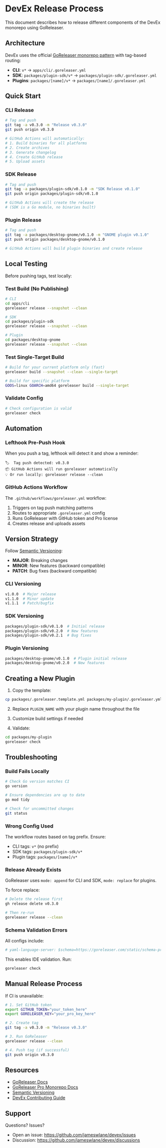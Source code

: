 # DevEx Release Process

This document describes how to release different components of the DevEx monorepo using GoReleaser.

## Architecture

DevEx uses the official [GoReleaser monorepo pattern](https://goreleaser.com/customization/monorepo/) with tag-based routing:

- **CLI**: `v*` → `apps/cli/.goreleaser.yml`
- **SDK**: `packages/plugin-sdk/v*` → `packages/plugin-sdk/.goreleaser.yml`
- **Plugins**: `packages/[name]/v*` → `packages/[name]/.goreleaser.yml`

## Quick Start

### CLI Release

```bash
# Tag and push
git tag -a v0.3.0 -m "Release v0.3.0"
git push origin v0.3.0

# GitHub Actions will automatically:
# 1. Build binaries for all platforms
# 2. Create archives
# 3. Generate changelog
# 4. Create GitHub release
# 5. Upload assets
```

### SDK Release

```bash
# Tag and push
git tag -a packages/plugin-sdk/v0.1.0 -m "SDK Release v0.1.0"
git push origin packages/plugin-sdk/v0.1.0

# GitHub Actions will create the release
# (SDK is a Go module, no binaries built)
```

### Plugin Release

```bash
# Tag and push
git tag -a packages/desktop-gnome/v0.1.0 -m "GNOME plugin v0.1.0"
git push origin packages/desktop-gnome/v0.1.0

# GitHub Actions will build plugin binaries and create release
```

## Local Testing

Before pushing tags, test locally:

### Test Build (No Publishing)

```bash
# CLI
cd apps/cli
goreleaser release --snapshot --clean

# SDK
cd packages/plugin-sdk
goreleaser release --snapshot --clean

# Plugin
cd packages/desktop-gnome
goreleaser release --snapshot --clean
```

### Test Single-Target Build

```bash
# Build for your current platform only (fast)
goreleaser build --snapshot --clean --single-target

# Build for specific platform
GOOS=linux GOARCH=amd64 goreleaser build --single-target
```

### Validate Config

```bash
# Check configuration is valid
goreleaser check
```

## Automation

### Lefthook Pre-Push Hook

When you push a tag, lefthook will detect it and show a reminder:

```
🏷️  Tag push detected: v0.3.0
📦 GitHub Actions will run goreleaser automatically
💡 Or run locally: goreleaser release --clean
```

### GitHub Actions Workflow

The `.github/workflows/goreleaser.yml` workflow:

1. Triggers on tag push matching patterns
2. Routes to appropriate `.goreleaser.yml` config
3. Runs GoReleaser with GitHub token and Pro license
4. Creates release and uploads assets

## Version Strategy

Follow [Semantic Versioning](https://semver.org/):

- **MAJOR**: Breaking changes
- **MINOR**: New features (backward compatible)
- **PATCH**: Bug fixes (backward compatible)

### CLI Versioning

```bash
v1.0.0  # Major release
v1.1.0  # Minor update
v1.1.1  # Patch/bugfix
```

### SDK Versioning

```bash
packages/plugin-sdk/v0.1.0  # Initial release
packages/plugin-sdk/v0.2.0  # New features
packages/plugin-sdk/v0.2.1  # Bug fixes
```

### Plugin Versioning

```bash
packages/desktop-gnome/v0.1.0  # Plugin initial release
packages/desktop-gnome/v0.2.0  # New features
```

## Creating a New Plugin

1. Copy the template:

```bash
cp packages/.goreleaser.template.yml packages/my-plugin/.goreleaser.yml
```

2. Replace `PLUGIN_NAME` with your plugin name throughout the file

3. Customize build settings if needed

4. Validate:

```bash
cd packages/my-plugin
goreleaser check
```

## Troubleshooting

### Build Fails Locally

```bash
# Check Go version matches CI
go version

# Ensure dependencies are up to date
go mod tidy

# Check for uncommitted changes
git status
```

### Wrong Config Used

The workflow routes based on tag prefix. Ensure:

- CLI tags: `v*` (no prefix)
- SDK tags: `packages/plugin-sdk/v*`
- Plugin tags: `packages/[name]/v*`

### Release Already Exists

GoReleaser uses `mode: append` for CLI and SDK, `mode: replace` for plugins.

To force replace:

```bash
# Delete the release first
gh release delete v0.3.0

# Then re-run
goreleaser release --clean
```

### Schema Validation Errors

All configs include:

```yaml
# yaml-language-server: $schema=https://goreleaser.com/static/schema-pro.json
```

This enables IDE validation. Run:

```bash
goreleaser check
```

## Manual Release Process

If CI is unavailable:

```bash
# 1. Set GitHub token
export GITHUB_TOKEN="your_token_here"
export GORELEASER_KEY="your_pro_key_here"

# 2. Create tag
git tag -a v0.3.0 -m "Release v0.3.0"

# 3. Run GoReleaser
goreleaser release --clean

# 4. Push tag (if successful)
git push origin v0.3.0
```

## Resources

- [GoReleaser Docs](https://goreleaser.com/)
- [GoReleaser Pro Monorepo Docs](https://goreleaser.com/customization/monorepo/)
- [Semantic Versioning](https://semver.org/)
- [DevEx Contributing Guide](CONTRIBUTING.md)

## Support

Questions? Issues?

- Open an issue: https://github.com/jameswlane/devex/issues
- Discussion: https://github.com/jameswlane/devex/discussions
